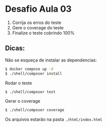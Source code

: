 # Desafio Aula 03

1. Corrija os erros do teste
2. Gere o coverage do teste
3. Finalize o teste cobrindo 100%

## Dicas:
Não se esqueça de instalar as dependencias:
```bash
$ docker compose up -d
$ ./shell/composer install
```
Rodar o teste
```bash
$ ./shell/composer test
```

Gerar o coverage
```bash
$ ./shell/composer coverage
```````
Os arquivos estarão na pasta ```./html/index.html```
